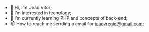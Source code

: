 - 👋 Hi, I’m João Vitor;
- 👀 I’m interested in tecnology;
- 🌱 I’m currently learning PHP and concepts of back-end;
- 📫 How to reach me sending a email for joaovregio@gmail.com;
